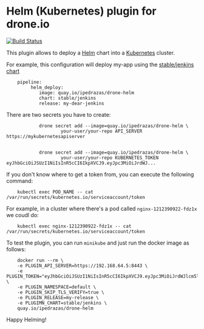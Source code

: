# Helm (Kubernetes) plugin for drone.io

[![Build Status](http://drone.sohohousedigital.com/api/badges/ipedrazas/drone-helm/status.svg)](http://drone.sohohousedigital.com/ipedrazas/drone-helm)

This plugin allows to deploy a [Helm](https://github.com/kubernetes/helm) chart into a [Kubernetes](https://github.com/kubernetes/kubernetes) cluster.

For example, this configuration will deploy my-app using the [stable/jenkins chart](https://github.com/kubernetes/charts/tree/master/stable/jenkins)


        pipeline:
             helm_deploy:
                image: quay.io/ipedrazas/drone-helm                    
                chart: stable/jenkins
                release: my-dear-jenkins

There are two secrets you have to create:

                drone secret add --image=quay.io/ipedrazas/drone-helm \
                        your-user/your-repo API_SERVER https://mykubernetesapiserver


                drone secret add --image=quay.io/ipedrazas/drone-helm \
                        your-user/your-repo KUBERNETES_TOKEN eyJhbGciOiJSUzI1NiIsInR5cCI6IkpXVCJ9.eyJpc3MiOiJrdWJ...

                        
If you don't know where to get a token from, you can execute the following command:

        kubectl exec POD_NAME -- cat /var/run/secrets/kubernetes.io/serviceaccount/token

For example, in a cluster where there's a pod called `nginx-1212390922-fdz1x` we coudl do:

        kubectl exec nginx-1212390922-fdz1x -- cat /var/run/secrets/kubernetes.io/serviceaccount/token


To test the plugin, you can run `minikube` and just run the docker image as follows:


        docker run --rm \
        -e PLUGIN_API_SERVER=https://192.168.64.5:8443 \
        -e PLUGIN_TOKEN="eyJhbGciOiJSUzI1NiIsInR5cCI6IkpXVCJ9.eyJpc3MiOiJrdWJlcm5ld..." \
        -e PLUGIN_NAMESPACE=default \
        -e PLUGIN_SKIP_TLS_VERIFY=true \
        -e PLUGIN_RELEASE=my-release \
        -e PLUGIMN_CHART=stable/jenkins \
        quay.io/ipedrazas/drone-helm



Happy Helming!